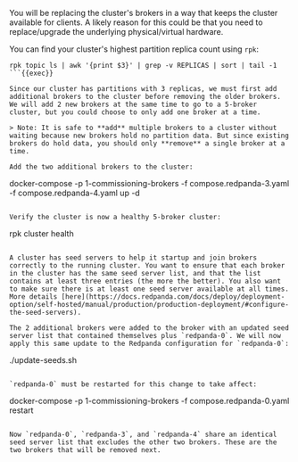 You will be replacing the cluster's brokers in a way that keeps the cluster available for clients. A likely reason for this could be that you need to replace/upgrade the underlying physical/virtual hardware.

You can find your cluster's highest partition replica count using `rpk`:

```
rpk topic ls | awk '{print $3}' | grep -v REPLICAS | sort | tail -1
```{{exec}}

Since our cluster has partitions with 3 replicas, we must first add additional brokers to the cluster before removing the older brokers. We will add 2 new brokers at the same time to go to a 5-broker cluster, but you could choose to only add one broker at a time.

> Note: It is safe to **add** multiple brokers to a cluster without waiting because new brokers hold no partition data. But since existing brokers do hold data, you should only **remove** a single broker at a time.

Add the two additional brokers to the cluster:

```
docker-compose -p 1-commissioning-brokers -f compose.redpanda-3.yaml -f compose.redpanda-4.yaml up -d
```{{exec}}

Verify the cluster is now a healthy 5-broker cluster:

```
rpk cluster health
```{{exec}}

A cluster has seed servers to help it startup and join brokers correctly to the running cluster. You want to ensure that each broker in the cluster has the same seed server list, and that the list contains at least three entries (the more the better). You also want to make sure there is at least one seed server available at all times. More details [here](https://docs.redpanda.com/docs/deploy/deployment-option/self-hosted/manual/production/production-deployment/#configure-the-seed-servers).

The 2 additional brokers were added to the broker with an updated seed server list that contained themselves plus `redpanda-0`. We will now apply this same update to the Redpanda configuration for `redpanda-0`:

```
./update-seeds.sh
```{{exec}}

`redpanda-0` must be restarted for this change to take affect:

```
docker-compose -p 1-commissioning-brokers -f compose.redpanda-0.yaml restart
```{{exec}}

Now `redpanda-0`, `redpanda-3`, and `redpanda-4` share an identical seed server list that excludes the other two brokers. These are the two brokers that will be removed next.

